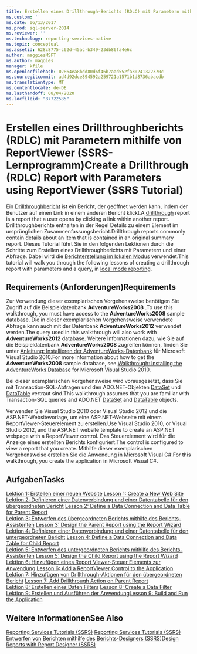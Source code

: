 ```yaml
---
title: Erstellen eines Drillthrough-Berichts (RDLC) mit Parametern mithilfe von Report Viewer (SSRS-Tutorial) | Microsoft-Dokumentation
ms.custom: ''
ms.date: 06/13/2017
ms.prod: sql-server-2014
ms.reviewer: ''
ms.technology: reporting-services-native
ms.topic: conceptual
ms.assetid: 628c8775-c62d-45ac-b349-23db86fa4e6c
author: maggiesMSFT
ms.author: maggies
manager: kfile
ms.openlocfilehash: 02864ea8bdd80d6f46b7aad552fa30241322370c
ms.sourcegitcommit: ad4d92dce894592a259721a1571b1d8736abacdb
ms.translationtype: MT
ms.contentlocale: de-DE
ms.lasthandoff: 08/04/2020
ms.locfileid: "87722585"
---
```

# <a name="create-a-drillthrough-rdlc-report-with-parameters-using-reportviewer-ssrs-tutorial"></a><span data-ttu-id="a9ec7-102">Erstellen eines Drillthroughberichts (RDLC) mit Parametern mithilfe von ReportViewer (SSRS-Lernprogramm)</span><span class="sxs-lookup"><span data-stu-id="a9ec7-102">Create a Drillthrough (RDLC) Report with Parameters using ReportViewer (SSRS Tutorial)</span></span>
  <span data-ttu-id="a9ec7-103">Ein [Drillthroughbericht](https://technet.microsoft.com/library/ff519554.aspx) ist ein Bericht, der geöffnet werden kann, indem der Benutzer auf einen Link in einem anderen Bericht klickt.</span><span class="sxs-lookup"><span data-stu-id="a9ec7-103">A [drillthrough](https://technet.microsoft.com/library/ff519554.aspx) report is a report that a user opens by clicking a link within another report.</span></span> <span data-ttu-id="a9ec7-104">Drillthroughberichte enthalten in der Regel Details zu einem Element im ursprünglichen Zusammenfassungsbericht.</span><span class="sxs-lookup"><span data-stu-id="a9ec7-104">Drillthrough reports commonly contain details about an item that is contained in an original summary report.</span></span> <span data-ttu-id="a9ec7-105">Dieses Tutorial führt Sie in den folgenden Lektionen durch die Schritte zum Erstellen eines Drillthroughberichts mit Parametern und einer Abfrage. Dabei wird die [Berichterstellung im lokalen Modus](local-vs-connected-mode-report-viewer-reporting-services-sharepoint-mode.md) verwendet.</span><span class="sxs-lookup"><span data-stu-id="a9ec7-105">This tutorial will walk you through the following lessons of creating a drillthrough report with parameters and a query, in [local mode reporting](local-vs-connected-mode-report-viewer-reporting-services-sharepoint-mode.md).</span></span>  
  
## <a name="requirements"></a><span data-ttu-id="a9ec7-106">Requirements (Anforderungen)</span><span class="sxs-lookup"><span data-stu-id="a9ec7-106">Requirements</span></span>  
 <span data-ttu-id="a9ec7-107">Zur Verwendung dieser exemplarischen Vorgehensweise benötigen Sie Zugriff auf die Beispieldatenbank **AdventureWorks2008** .</span><span class="sxs-lookup"><span data-stu-id="a9ec7-107">To use this walkthrough, you must have access to the **AdventureWorks2008** sample database.</span></span> <span data-ttu-id="a9ec7-108">Die in dieser exemplarischen Vorgehensweise verwendete Abfrage kann auch mit der Datenbank **AdventureWorks2012** verwendet werden.</span><span class="sxs-lookup"><span data-stu-id="a9ec7-108">The query used in this walkthrough will also work with **AdventureWorks2012** database.</span></span> <span data-ttu-id="a9ec7-109">Weitere Informationen dazu, wie Sie auf die Beispieldatenbank **AdventureWorks2008** zugreifen können, finden Sie unter [Anleitung: Installieren der AdventureWorks-Datenbank](https://msdn.microsoft.com/library/aa992075\(v=vs.100\).aspx) für Microsoft Visual Studio 2010.</span><span class="sxs-lookup"><span data-stu-id="a9ec7-109">For more information about how to get the **AdventureWorks2008** sample database, see [Walkthrough: Installing the AdventureWorks Database](https://msdn.microsoft.com/library/aa992075\(v=vs.100\).aspx) for Microsoft Visual Studio 2010.</span></span>  
  
 <span data-ttu-id="a9ec7-110">Bei dieser exemplarischen Vorgehensweise wird vorausgesetzt, dass Sie mit Transaction-SQL-Abfragen und den ADO.NET-Objekten [DataSet](https://msdn.microsoft.com/library/system.data.dataset\(v=vs.100\).aspx) und [DataTable](https://msdn.microsoft.com/library/system.data.datatable\(v=vs.100\).aspx) vertraut sind.</span><span class="sxs-lookup"><span data-stu-id="a9ec7-110">This walkthrough assumes that you are familiar with Transaction-SQL queries and ADO.NET [DataSet](https://msdn.microsoft.com/library/system.data.dataset\(v=vs.100\).aspx) and [DataTable](https://msdn.microsoft.com/library/system.data.datatable\(v=vs.100\).aspx) objects.</span></span>  
  
 <span data-ttu-id="a9ec7-111">Verwenden Sie Visual Studio 2010 oder Visual Studio 2012 und die ASP.NET-Websitevorlage, um eine ASP.NET-Webseite mit einem ReportViewer-Steuerelement zu erstellen.</span><span class="sxs-lookup"><span data-stu-id="a9ec7-111">Use Visual Studio 2010, or Visual Studio 2012, and the ASP.NET website template to create an ASP.NET webpage with a ReportViewer control.</span></span> <span data-ttu-id="a9ec7-112">Das Steuerelement wird für die Anzeige eines erstellten Berichts konfiguriert.</span><span class="sxs-lookup"><span data-stu-id="a9ec7-112">The control is configured to view a report that you create.</span></span> <span data-ttu-id="a9ec7-113">Mithilfe dieser exemplarischen Vorgehensweise erstellen Sie die Anwendung in Microsoft Visual C#.</span><span class="sxs-lookup"><span data-stu-id="a9ec7-113">For this walkthrough, you create the application in Microsoft Visual C#.</span></span>  
  
## <a name="tasks"></a><span data-ttu-id="a9ec7-114">Aufgaben</span><span class="sxs-lookup"><span data-stu-id="a9ec7-114">Tasks</span></span>  
 <span data-ttu-id="a9ec7-115">[Lektion 1: Erstellen einer neuen Website](../reporting-services/lesson-1-create-a-new-web-site.md) </span><span class="sxs-lookup"><span data-stu-id="a9ec7-115">[Lesson 1: Create a New Web Site](../reporting-services/lesson-1-create-a-new-web-site.md) </span></span>  
 <span data-ttu-id="a9ec7-116">[Lektion 2: Definieren einer Datenverbindung und einer Datentabelle für den übergeordneten Bericht](../reporting-services/lesson-2-define-a-data-connection-and-data-table-for-parent-report.md) </span><span class="sxs-lookup"><span data-stu-id="a9ec7-116">[Lesson 2: Define a Data Connection and Data Table for Parent Report](../reporting-services/lesson-2-define-a-data-connection-and-data-table-for-parent-report.md) </span></span>  
 <span data-ttu-id="a9ec7-117">[Lektion 3: Entwerfen des übergeordneten Berichts mithilfe des Berichts-Assistenten](../reporting-services/lesson-3-design-the-parent-report-using-the-report-wizard.md) </span><span class="sxs-lookup"><span data-stu-id="a9ec7-117">[Lesson 3: Design the Parent Report using the Report Wizard](../reporting-services/lesson-3-design-the-parent-report-using-the-report-wizard.md) </span></span>  
 <span data-ttu-id="a9ec7-118">[Lektion 4: Definieren einer Datenverbindung und einer Datentabelle für den untergeordneten Bericht](../reporting-services/lesson-4-define-a-data-connection-and-data-table-for-child-report.md) </span><span class="sxs-lookup"><span data-stu-id="a9ec7-118">[Lesson 4: Define a Data Connection and Data Table for Child Report](../reporting-services/lesson-4-define-a-data-connection-and-data-table-for-child-report.md) </span></span>  
 <span data-ttu-id="a9ec7-119">[Lektion 5: Entwerfen des untergeordneten Berichts mithilfe des Berichts-Assistenten](../reporting-services/lesson-5-design-the-child-report-using-the-report-wizard.md) </span><span class="sxs-lookup"><span data-stu-id="a9ec7-119">[Lesson 5: Design the Child Report using the Report Wizard](../reporting-services/lesson-5-design-the-child-report-using-the-report-wizard.md) </span></span>  
 <span data-ttu-id="a9ec7-120">[Lektion 6: Hinzufügen eines Report Viewer-Steuer Elements zur Anwendung](../reporting-services/lesson-6-add-a-reportviewer-control-to-the-application.md) </span><span class="sxs-lookup"><span data-stu-id="a9ec7-120">[Lesson 6: Add a ReportViewer Control to the Application](../reporting-services/lesson-6-add-a-reportviewer-control-to-the-application.md) </span></span>  
 <span data-ttu-id="a9ec7-121">[Lektion 7: Hinzufügen von Drillthrough-Aktionen für den übergeordneten Bericht](../reporting-services/lesson-7-add-drillthrough-action-on-parent-report.md) </span><span class="sxs-lookup"><span data-stu-id="a9ec7-121">[Lesson 7: Add Drillthrough Action on Parent Report](../reporting-services/lesson-7-add-drillthrough-action-on-parent-report.md) </span></span>  
 <span data-ttu-id="a9ec7-122">[Lektion 8: Erstellen eines Daten Filters](../reporting-services/lesson-8-create-a-data-filter.md) </span><span class="sxs-lookup"><span data-stu-id="a9ec7-122">[Lesson 8: Create a Data Filter](../reporting-services/lesson-8-create-a-data-filter.md) </span></span>  
 [<span data-ttu-id="a9ec7-123">Lektion 9: Erstellen und Ausführen der Anwendung</span><span class="sxs-lookup"><span data-stu-id="a9ec7-123">Lesson 9: Build and Run the Application</span></span>](../reporting-services/lesson-9-build-and-run-the-application.md)  
  
## <a name="see-also"></a><span data-ttu-id="a9ec7-124">Weitere Informationen</span><span class="sxs-lookup"><span data-stu-id="a9ec7-124">See Also</span></span>  
 <span data-ttu-id="a9ec7-125">[Reporting Services Tutorials &#40;SSRS&#41;](../reporting-services/reporting-services-tutorials-ssrs.md) </span><span class="sxs-lookup"><span data-stu-id="a9ec7-125">[Reporting Services Tutorials &#40;SSRS&#41;](../reporting-services/reporting-services-tutorials-ssrs.md) </span></span>  
 [<span data-ttu-id="a9ec7-126">Entwerfen von Berichten mithilfe des Berichts-Designers (SSRS)</span><span class="sxs-lookup"><span data-stu-id="a9ec7-126">Design Reports with Report Designer &#40;SSRS&#41;</span></span>](tools/design-reporting-services-paginated-reports-with-report-designer-ssrs.md)  
  
  
